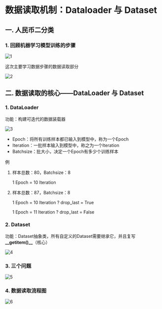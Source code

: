 # 数据读取机制：Dataloader 与 Dataset

## 一. 人民币二分类

### 1. 回顾机器学习模型训练的步骤

![1](pcs/1.png "1")

这次主要学习数据步骤的数据读取部分

![2](pcs/2.png "2")

## 二. 数据读取的核心——DataLoader 与 Dataset
### 1. DataLoader
功能：构建可迭代的数据装载器

![3](pcs/3.png "3")

- Epoch：将所有训练样本都已输入到模型中，称为一个Epoch
- Iteration：一批样本输入到模型中，称之为一个Iteration
- Batchsize：批大小，决定一个Epoch有多少个训练样本

例

1. 样本总数：80，Batchsize：8

    1 Epoch = 10 Iteration

2. 样本总数：87，Batchsize：8

    1 Epoch = 10 Iteration ? drop_last = True

    1 Epoch = 11 Iteration ? drop_last = False

### 2. Dataset

功能：Dataset抽象类，所有自定义的Dataset需要继承它，并且复写 **\_\_getitem()\_\_**（核心）

![4](pcs/4.png "4")

### 3. 三个问题
![5](pcs/5.png "5")

### 4. 数据读取流程图
![6](pcs/6.png "5")
